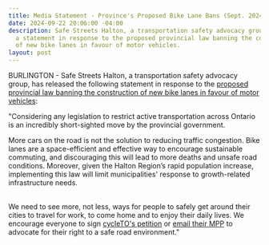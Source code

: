 ```yaml
---
title: Media Statement - Province's Proposed Bike Lane Bans (Sept. 2024)
date: 2024-09-22 20:06:00 -04:00
description: Safe Streets Halton, a transportation safety advocacy group, has released
  a statement in response to the proposed provincial law banning the construction
  of new bike lanes in favour of motor vehicles.
layout: post
---
```


BURLINGTON - Safe Streets Halton, a transportation safety advocacy group, has released the following statement in response to the [proposed provincial law banning the construction of new bike lanes in favour of motor vehicles](https://www.cbc.ca/news/canada/toronto/ontario-government-bike-lanes-1.7328878):

"Considering any legislation to restrict active transportation across Ontario is an incredibly short-sighted move by the provincial government.

More cars on the road is not the solution to reducing traffic congestion. Bike lanes are a space-efficient and effective way to encourage sustainable commuting, and discouraging this will lead to more deaths and unsafe road conditions. Moreover, given the Halton Region’s rapid population increase, implementing this law will limit municipalities' response to growth-related infrastructure needs.

\
We need to see more, not less, ways for people to safely get around their cities to travel for work, to come home and to enjoy their daily lives. We encourage everyone to sign [cycleTO's petition](https://www.cycleto.ca/ilovebikelanes) or [email their MPP](https://www.ola.org/en/members/current#views-exposed-form-current-members-current-members-grid) to advocate for their right to a safe road environment."